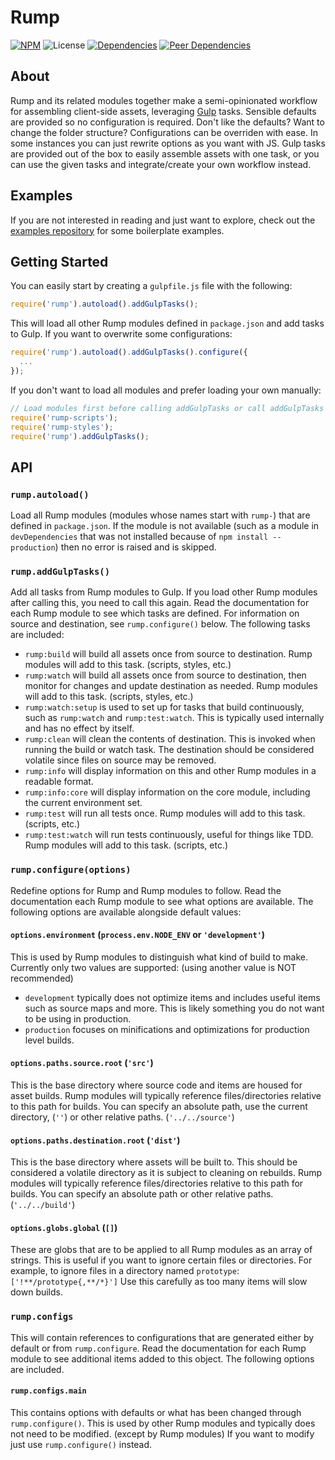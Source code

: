 # Rump
[![NPM](http://img.shields.io/npm/v/rump.svg?style=flat-square)](https://www.npmjs.org/package/rump)
![License](http://img.shields.io/npm/l/rump.svg?style=flat-square)
[![Dependencies](http://img.shields.io/david/rumps/rump.svg?style=flat-square)](https://david-dm.org/rumps/rump)
[![Peer Dependencies](http://img.shields.io/david/peer/rumps/rump.svg?style=flat-square)](https://david-dm.org/rumps/rump#info=peerDependencies)


## About
Rump and its related modules together make a semi-opinionated workflow for
assembling client-side assets, leveraging [Gulp](http://gulpjs.com/) tasks.
Sensible defaults are provided so no configuration is required. Don't like the
defaults? Want to change the folder structure? Configurations can be overriden
with ease. In some instances you can just rewrite options as you want with JS.
Gulp tasks are provided out of the box to easily assemble assets with one
task, or you can use the given tasks and integrate/create your own workflow
instead.


## Examples
If you are not interested in reading and just want to explore, check out the
[examples repository](https://github.com/rumps/examples) for some boilerplate
examples.


## Getting Started
You can easily start by creating a `gulpfile.js` file with the following:

```js
require('rump').autoload().addGulpTasks();
```

This will load all other Rump modules defined in `package.json` and add tasks
to Gulp. If you want to overwrite some configurations:

```js
require('rump').autoload().addGulpTasks().configure({
  ...
});
```

If you don't want to load all modules and prefer loading your own manually:

```js
// Load modules first before calling addGulpTasks or call addGulpTasks again
require('rump-scripts');
require('rump-styles');
require('rump').addGulpTasks();
```


## API

### `rump.autoload()`
Load all Rump modules (modules whose names start with `rump-`) that are defined
in `package.json`. If the module is not available (such as a module in
`devDependencies` that was not installed because of `npm install --production`)
then no error is raised and is skipped.

### `rump.addGulpTasks()`
Add all tasks from Rump modules to Gulp. If you load other Rump modules after
calling this, you need to call this again. Read the documentation for each Rump
module to see which tasks are defined. For information on source and
destination, see `rump.configure()` below. The following tasks are included:
- `rump:build` will build all assets once from source to destination. Rump
  modules will add to this task. (scripts, styles, etc.)
- `rump:watch` will build all assets once from source to destination, then
  monitor for changes and update destination as needed. Rump modules will add
  to this task. (scripts, styles, etc.)
- `rump:watch:setup` is used to set up for tasks that build continuously, such as
  `rump:watch` and `rump:test:watch`. This is typically used internally and has no
  effect by itself.
- `rump:clean` will clean the contents of destination. This is invoked when
  running the build or watch task. The destination should be considered
  volatile since files on source may be removed.
- `rump:info` will display information on this and other Rump modules in a
  readable format.
- `rump:info:core` will display information on the core module, including the
  current environment set.
- `rump:test` will run all tests once. Rump modules will add to this task.
  (scripts, etc.)
- `rump:test:watch` will run tests continuously, useful for things like TDD.
  Rump modules will add to this task. (scripts, etc.)

### `rump.configure(options)`
Redefine options for Rump and Rump modules to follow. Read the documentation
each Rump module to see what options are available. The following options are
available alongside default values:

#### `options.environment` (`process.env.NODE_ENV` or `'development'`)
This is used by Rump modules to distinguish what kind of build to make.
Currently only two values are supported: (using another value is NOT
recommended)
- `development` typically does not optimize items and includes useful items
  such as source maps and more. This is likely something you do not want to be
  using in production.
- `production` focuses on minifications and optimizations for production level
  builds.

#### `options.paths.source.root` (`'src'`)
This is the base directory where source code and items are housed for asset
builds. Rump modules will typically reference files/directories relative to
this path for builds. You can specify an absolute path, use the current
directory, (`''`) or other relative paths. (`'../../source'`)

#### `options.paths.destination.root` (`'dist'`)
This is the base directory where assets will be built to. This should be
considered a volatile directory as it is subject to cleaning on rebuilds. Rump
modules will typically reference files/directories relative to this path for
builds. You can specify an absolute path or other relative paths.
(`'../../build'`)

#### `options.globs.global` (`[]`)
These are globs that are to be applied to all Rump modules as an array of
strings. This is useful if you want to ignore certain files or directories. For
example, to ignore files in a directory named `prototype`:
`['!**/prototype{,**/*}']` Use this carefully as too many items will slow down
builds.

### `rump.configs`
This will contain references to configurations that are generated either by
default or from `rump.configure`. Read the documentation for each Rump module
to see additional items added to this object. The following options are
included.

#### `rump.configs.main`
This contains options with defaults or what has been changed through
`rump.configure()`. This is used by other Rump modules and typically does not
need to be modified. (except by Rump modules) If you want to modify just use
`rump.configure()` instead.
